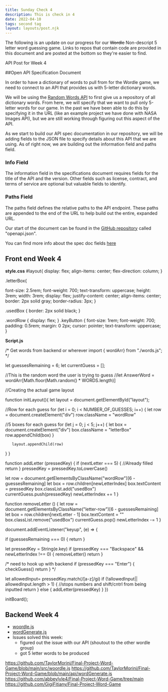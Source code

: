 ```yaml
---
title: Sunday Check 4
description: This is check in 4
date: 2022-04-10
tags: second tag
layout: layouts/post.njk
---
```


The following is an update on our progress for our ~~Wordle~~ Non-descript 5 letter word guessing game. Links to repos that contain code are provided in this document and are posted at the bottom so they're easier to find.

 API Post for Week 4

##Open API Specification Document

In order to have a dictionary of words to pull from for the Wordle game, we need to connect to an API that provides us with 5-letter dictionary words. 

We will be using the [Random Words API](https://random-word-api.herokuapp.com/all) to first give us a repository of all dictionary words. From here, we will specify that we want to pull only 5-letter words for our game. In the past we have been able to do this by specifying it in the URL (like an example project we have done with NASA Images API), but we are still working through figuring out this aspect of the API. 

As we start to build our API spec documentation in our repository, we will be adding fields to the JSON file to specify details about this API that we are using. As of right now, we are building out the information field and paths field. 

### Info Field
The information field in the specifications document requires fields for the title of the API and the version. Other fields such as license, contract, and terms of service are optional but valuable fields to identify.

### Paths Field
The paths field defines the relative paths to the API endpoint. These paths are appended to the end of the URL to help build out the entire, expanded URL. 

Our start of the document can be found in the [GitHub repository](https://github.com/abbeylyle4/Final-Project-Word-Game/tree/main) called "openapi.json".

You can find more info about the spec doc fields [here](https://swagger.io/specification/#:~:text=The%20OpenAPI%20Specification%20(OAS)%20defines,or%20through%20network%20traffic%20inspection.)

## Front end Week 4

**style.css**
#layout{
   display: flex;
   align-items: center;
   flex-direction: column;
}
 
.letterBox{
 
   font-size: 2.5rem;
   font-weight: 700;
   text-transform: uppercase;
   height: 3rem;
   width: 3rem;
   display: flex;
   justify-content: center;
   align-items: center;
   border: 2px solid gray;
   border-radius: 3px;
}
 
.usedBox {
 border: 2px solid black;
}
 
.wordRow {
 display: flex;
}
.keyButton {
 font-size: 1rem;
 font-weight: 700;
 padding: 0.5rem;
 margin: 0 2px;
 cursor: pointer;
 text-transform: uppercase;
}
 
**Script.js**
 
/*
 Get words from backend or wherever
 import { wordArr} from "./words.js";
*/
 
let guessesRemaining = 6;
let currentGuess = [];
 
//This is the random word the user is trying to guess
//let AnswerWord = wordArr[Math.floor(Math.random() * WORDS.length)]
 
 
 
//Creating the actual game layout
 
 
function initLayout(){
   let layout = document.getElementById("layout");
  
   //Row for each guess
   for (let i = 0; i < NUMBER_OF_GUESSES; i++) {
           let row = document.createElement("div")
           row.className = "wordRow"
      
   //5 boxes for each guess
       for (let j = 0; j < 5; j++) {
           let box = document.createElement("div")
           box.className = "letterBox"
           row.appendChild(box)
       }
 
       layout.appendChild(row)
   }
}
 
 
function addLetter (pressedKey) {
   if (nextLetter === 5) { //Already filled
       return
   }
   pressedKey = pressedKey.toLowerCase()
 
   let row = document.getElementsByClassName("wordRow")[6 - guessesRemaining]
   let box = row.children[newLetterIndex]
   box.textContent = pressedKey
   box.classList.add("usedBox")
   currentGuess.push(pressedKey)
   newLetterIndex += 1
}
 
function removeLetter () {
   let row = document.getElementsByClassName("letter-row")[6 - guessesRemaining]
   let box = row.children[nextLetter - 1]
   box.textContent = ""
   box.classList.remove("usedBox")
   currentGuess.pop()
   newLetterIndex -= 1
}
 
 
 
 
document.addEventListener("keyup", (e) => {
 
   if (guessesRemaining === 0) {
       return
   }
 
   let pressedKey = String(e.key)
   if (pressedKey === "Backspace" && newLetterIndex !== 0) {
       removeLetter()
       return
   }
 
   /* need to hook up with backend
    if (pressedKey === "Enter") {
       checkGuess()
       return
    }
   */
 
   let allowedInput= pressedKey.match(/[a-z]/gi)
   if (!allowedInput|| allowedInput.length > 1) { //stops numbers and shift/cntrl from being inputted
       return
   } else {
       addLetter(pressedKey)
   }
})
 
initBoard();
 
## Backend Week 4
- [woordle.js](https://github.com/TaylorMorini/Final-Project-Word-Game/blob/main/src/woordle.js)
- [wordGenerate.js](https://github.com/TaylorMorini/Final-Project-Word-Game/blob/main/api/wordGenerate.js)
- Issues solved this week:
   * figured out the issue with our API
       (shoutout to the other wordle group)
   * got 5 letter words to be produced  

https://github.com/TaylorMorini/Final-Project-Word-Game/blob/main/src/woordle.js
https://github.com/TaylorMorini/Final-Project-Word-Game/blob/main/api/wordGenerate.js
https://github.com/abbeylyle4/Final-Project-Word-Game/tree/main
https://github.com/GigiFitiany/Final-Project-Word-Game